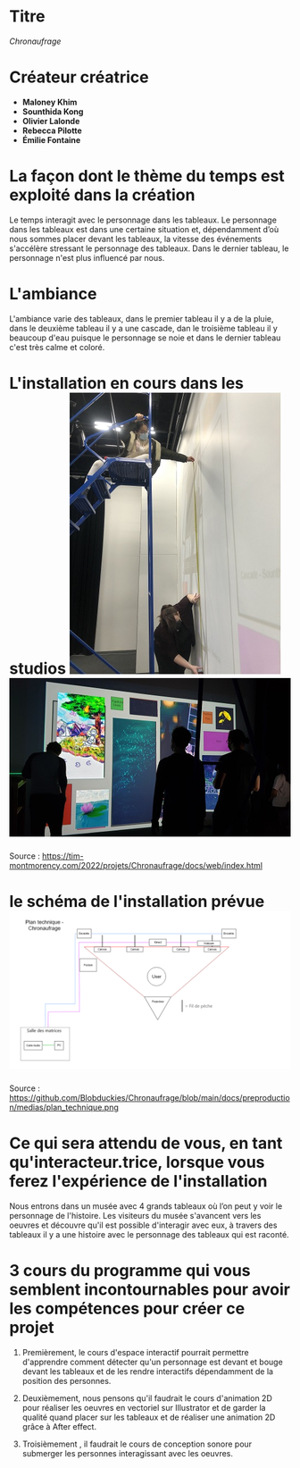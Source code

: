 # Titre
*Chronaufrage*
# Créateur créatrice
- **Maloney Khim**
- **Sounthida Kong**
- **Olivier Lalonde**
- **Rebecca Pilotte**
- **Émilie Fontaine**
# La façon dont le thème du temps est exploité dans la création
Le temps interagit avec le personnage dans les tableaux. Le personnage dans les tableaux est dans une certaine situation et, dépendamment d’où nous sommes placer devant les tableaux, la vitesse des événements s'accélère stressant le personnage des tableaux. Dans le dernier tableau, le personnage n'est plus influencé par nous. 
# L'ambiance
L'ambiance varie des tableaux, dans le premier tableau il y a de la pluie, dans le deuxième tableau il y a une cascade, dan le troisième tableau il y beaucoup d'eau puisque le personnage se noie et dans le dernier tableau c'est très calme et coloré.
# L'installation en cours dans les studios ![image 1 de l'oeuvre Chronaufrage](media/image_chronaufrage_01.jpg) ![image 2 de l'oeuvre Chronaufrage](media/image_chronaufrage_02.jpg)

Source : https://tim-montmorency.com/2022/projets/Chronaufrage/docs/web/index.html
# le schéma de l'installation prévue ![image du schéma de plantation](media/image_chronaufrage_plentation.png)

Source : https://github.com/Blobduckies/Chronaufrage/blob/main/docs/preproduction/medias/plan_technique.png
# Ce qui sera attendu de vous, en tant qu'interacteur.trice, lorsque vous ferez l'expérience de l'installation
Nous entrons dans un musée avec 4 grands tableaux où l’on peut y voir le personnage de l'histoire. Les visiteurs du musée s'avancent vers les oeuvres et découvre qu'il est possible d'interagir avec eux, à travers des tableaux il y a une histoire avec le personnage des tableaux qui est raconté.
# 3 cours du programme qui vous semblent incontournables pour avoir les compétences pour créer ce projet
1. Premièrement, le cours d'espace interactif pourrait permettre d'apprendre comment détecter qu'un personnage est devant et bouge devant les tableaux et de les rendre interactifs dépendamment de la position des personnes.

2. Deuxièmement, nous pensons qu'il faudrait le cours d'animation 2D pour réaliser les oeuvres en vectoriel sur Illustrator et de garder la qualité quand placer sur les tableaux et de réaliser une animation 2D grâce à After effect.

3. Troisièmement , il faudrait le cours de conception sonore pour submerger les personnes interagissant avec les oeuvres.

